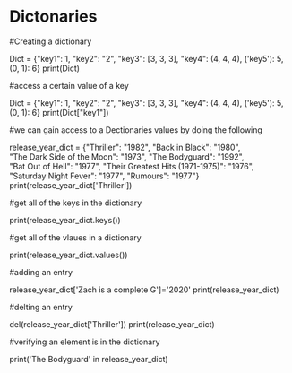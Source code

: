 # Dictonaries

#Creating a dictionary 

Dict = {"key1": 1, "key2": "2", "key3": [3, 3, 3], "key4": (4, 4, 4), ('key5'): 5, (0, 1): 6}
print(Dict)

#access a certain value of a key 

Dict = {"key1": 1, "key2": "2", "key3": [3, 3, 3], "key4": (4, 4, 4), ('key5'): 5, (0, 1): 6}
print(Dict["key1"])

#we can gain access to a Dectionaries values by doing the following 

release_year_dict = {"Thriller": "1982", "Back in Black": "1980", \
                    "The Dark Side of the Moon": "1973", "The Bodyguard": "1992", \
                    "Bat Out of Hell": "1977", "Their Greatest Hits (1971-1975)": "1976", \
                    "Saturday Night Fever": "1977", "Rumours": "1977"}
print(release_year_dict['Thriller'])              

#get all of the keys in the dictionary

print(release_year_dict.keys())

#get all of the vlaues in a dictionary

print(release_year_dict.values())

#adding an entry

release_year_dict['Zach is a complete G']='2020'
print(release_year_dict)

#delting an entry 

del(release_year_dict['Thriller'])
print(release_year_dict)
                
#verifying an element is in the dictionary

print('The Bodyguard' in release_year_dict)


